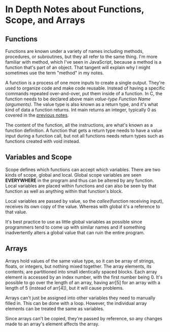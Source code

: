 # In Depth Notes about Functions, Scope, and Arrays

## Functions
Functions are known under a variety of names including methods, procedures, or subroutines, but they all refer to the same thing. I'm more familiar with method, which I've seen in JavaScript, because a method is a function that's part of an object. That tangent will explain why I might sometimes use the term "method" in my notes.

A function is a process of one more inputs to create a single output. They're used to organize code and make code reusable. Instead of having a specific commands repeated over-and-over, put them inside of a function. In C, the function needs to be declared above main *value-type Function Name (arguments)*. The value type is also known as a return type, and it's what kind of data a function returns. Int main returns an integer, typically 0 as covered in the [previous notes](https://github.com/00SaadChaudhry/CS50_Notes/blob/master/Week%202%20-%20Crypto/lectureNotes.md#int-main-program).

The content of the function, all the instructions, are what's known as a function definition. A function that gets a return type needs to have a value input during a function call, but not all functions needs return types such as functions created with void instead.

## Variables and Scope
Scope defines which functions can accept which variables. There are two kinds of scope, global and local. Global scope variables are seen **EVERYWHERE** in the program and thus can be altered by any function. Local variables are placed within functions and can also be seen by that function as well as anything within that function's block.

Local variables are passed by value, so the *callee*(function receiving input), receives its own copy of the value. Whereas with global it's a reference to that value.

It's best practice to use as little global variables as possible since programmers tend to come up with similar names and if something inadvertently alters a global value that can ruin the entire program.

## Arrays
Arrays hold values of the same value type, so it can be array of strings, floats, or integers, but nothing mixed together. The array elements, its contents, are partitioned into small identically spaced blocks. Each array element is accessed by an index number, with the first number being 0. It's possible to go over the length of an array, having arr[5] for an array with a length of 5 (instead of arr[4]), but it will cause problems. 

Arrays can't just be assigned into other variables they need to manually filled in. This can be done with a loop. However, the individual array elements can be treated the same as variables.

Since arrays can't be copied, they're passed by reference, so any changes made to an array's element affects the array.